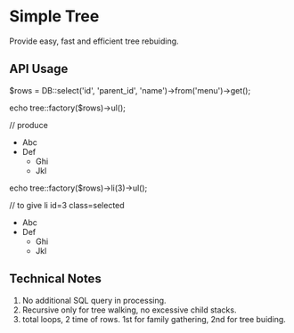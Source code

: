 
Simple Tree
===========

Provide easy, fast and efficient tree rebuiding.

API Usage
---------

  $rows = DB::select('id', 'parent_id', 'name')->from('menu')->get();

  echo tree::factory($rows)->ul(); 

  // produce

  <ul>
    <li>Abc</li>
    <li>Def
      <ul>
        <li>Ghi</li>
        <li>Jkl</li>
      </ul>
    </li>
  </ul>

  echo tree::factory($rows)->li(3)->ul(); 

  // to give li id=3 class=selected

  <ul>
    <li>Abc</li>
    <li>Def
      <ul>
        <li class="selected">Ghi</li>
        <li>Jkl</li>
      </ul>
    </li>
  </ul>

Technical Notes
---------------

1. No additional SQL query in processing.
2. Recursive only for tree walking, no excessive child stacks.
3. total loops, 2 time of rows. 1st for family gathering, 2nd for tree buiding.